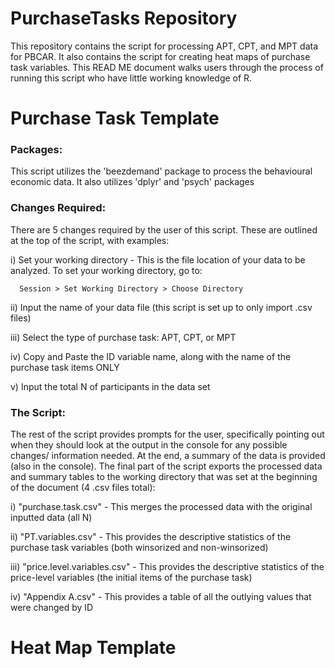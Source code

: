 # PurchaseTasks Repository 
This repository contains the script for processing APT, CPT, and MPT data for PBCAR. It also contains the script for creating heat maps of purchase task variables. This READ ME document walks users through the process of running this script who have little working knowledge of R.


# Purchase Task Template

### Packages:

This script utilizes the 'beezdemand' package to process the behavioural economic data. It also utilizes 'dplyr' and 'psych' packages

### Changes Required:

There are 5 changes required by the user of this script. These are outlined at the top of the script, with examples:

i) Set your working directory - This is the file location of your data to be analyzed. To set your working directory, go to:

      Session > Set Working Directory > Choose Directory
  
ii) Input the name of your data file (this script is set up to only import .csv files)
  
iii) Select the type of purchase task: APT, CPT, or MPT

iv) Copy and Paste the ID variable name, along with the name of the purchase task items ONLY

v) Input the total N of participants in the data set

### The Script:

The rest of the script provides prompts for the user, specifically pointing out when they should look at the output in the console for any possible changes/ information needed. At the end, a summary of the data is provided (also in the console). The final part of the script exports the processed data and summary tables to the working directory that was set at the beginning of the document (4 .csv files total):

i) "purchase.task.csv" - This merges the processed data with the original inputted data (all N)

ii) "PT.variables.csv" - This provides the descriptive statistics of the purchase task variables (both winsorized and non-winsorized)

iii) "price.level.variables.csv" - This provides the descriptive statistics of the price-level variables (the initial items of the purchase task)

iv) "Appendix A.csv" - This provides a table of all the outlying values that were changed by ID


# Heat Map Template


